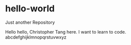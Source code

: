 # hello-world
Just another Repository

Hello hello, Christopher Tang here. I want to learn to code.
abcdefghijklmnopqrstuvwxyz
